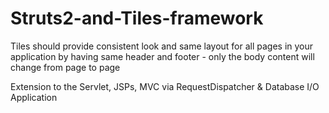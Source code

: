 # Struts2-and-Tiles-framework

Tiles
should provide consistent look and same layout for all pages in your application by having same
header and footer - only the body content will change from page to page

Extension to the Servlet, JSPs, MVC via RequestDispatcher & Database I/O Application
